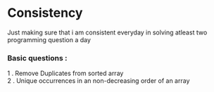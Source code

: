 # Consistency
Just making sure that i am consistent everyday in solving atleast two programming question a day

### Basic questions :
1 . Remove Duplicates from sorted array <br>
2 . Unique occurrences in an non-decreasing order of an array
